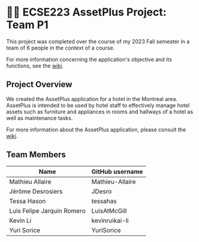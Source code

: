 # :hotel::heavy_plus_sign: ECSE223 AssetPlus Project: Team P1

This project was completed over the course of my 2023 Fall semester in a team of 6 people in the context of a course.

For more information concerning the application's objective and its functions, see the [wiki](https://github.com/Mathieu-Allaire/AssetPlus/wiki).

## Project Overview

We created the AssetPlus application for a hotel in the Montreal area. AssetPlus is intended to be
used by hotel staff to effectively manage hotel assets such as furniture and appliances in rooms and
hallways of a hotel as well as maintenance tasks.

For more information about the AssetPlus application, please consult the [wiki](../../wiki).

## Team Members

| Name          | GitHub username |
| ------------- | --------------- |
| Mathieu Allaire | Mathieu-Allaire             |
| Jérôme Desrosiers | JDesro             |
| Tessa Hason | tessahas             |
| Luis Felipe Jarquin Romero | LuisAtMcGill             |
| Kevin Li | kevinruikai-li             |
| Yuri Sorice | YuriSorice             |

